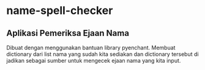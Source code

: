 # name-spell-checker

Aplikasi Pemeriksa Ejaan Nama 
------------------------------

Dibuat dengan menggunakan bantuan library pyenchant. 
Membuat dictionary dari list nama yang sudah kita sediakan 
dan dictionary tersebut di jadikan sebagai sumber untuk
mengecek ejaan nama yang kita input.

